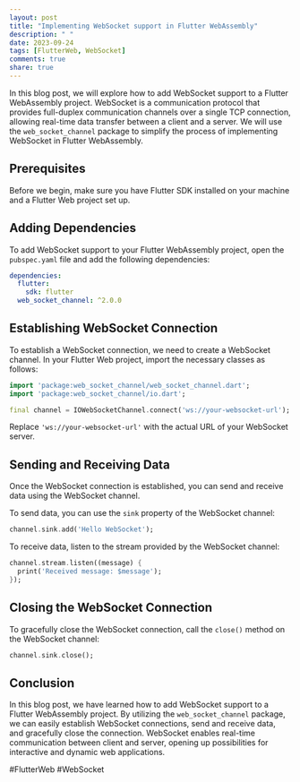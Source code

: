```yaml
---
layout: post
title: "Implementing WebSocket support in Flutter WebAssembly"
description: " "
date: 2023-09-24
tags: [FlutterWeb, WebSocket]
comments: true
share: true
---
```


In this blog post, we will explore how to add WebSocket support to a Flutter WebAssembly project. WebSocket is a communication protocol that provides full-duplex communication channels over a single TCP connection, allowing real-time data transfer between a client and a server. We will use the `web_socket_channel` package to simplify the process of implementing WebSocket in Flutter WebAssembly.

## Prerequisites

Before we begin, make sure you have Flutter SDK installed on your machine and a Flutter Web project set up.

## Adding Dependencies

To add WebSocket support to your Flutter WebAssembly project, open the `pubspec.yaml` file and add the following dependencies:

```yaml
dependencies:
  flutter:
    sdk: flutter
  web_socket_channel: ^2.0.0
```

## Establishing WebSocket Connection

To establish a WebSocket connection, we need to create a WebSocket channel. In your Flutter Web project, import the necessary classes as follows:

```dart
import 'package:web_socket_channel/web_socket_channel.dart';
import 'package:web_socket_channel/io.dart';

final channel = IOWebSocketChannel.connect('ws://your-websocket-url');
```

Replace `'ws://your-websocket-url'` with the actual URL of your WebSocket server.

## Sending and Receiving Data

Once the WebSocket connection is established, you can send and receive data using the WebSocket channel.

To send data, you can use the `sink` property of the WebSocket channel:

```dart
channel.sink.add('Hello WebSocket');
```

To receive data, listen to the stream provided by the WebSocket channel:

```dart
channel.stream.listen((message) {
  print('Received message: $message');
});
```

## Closing the WebSocket Connection

To gracefully close the WebSocket connection, call the `close()` method on the WebSocket channel:

```dart
channel.sink.close();
```

## Conclusion

In this blog post, we have learned how to add WebSocket support to a Flutter WebAssembly project. By utilizing the `web_socket_channel` package, we can easily establish WebSocket connections, send and receive data, and gracefully close the connection. WebSocket enables real-time communication between client and server, opening up possibilities for interactive and dynamic web applications.

#FlutterWeb #WebSocket